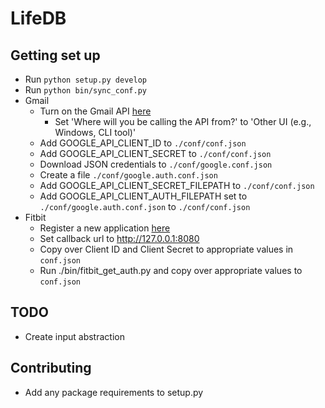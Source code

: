 # LifeDB

## Getting set up
- Run ```python setup.py develop```
- Run ```python bin/sync_conf.py```
- Gmail
    - Turn on the Gmail API [here](https://developers.google.com/gmail/api/quickstart/python)
        - Set 'Where will you be calling the API from?' to 'Other UI (e.g., Windows, CLI tool)'
    - Add GOOGLE_API_CLIENT_ID to ```./conf/conf.json```
    - Add GOOGLE_API_CLIENT_SECRET to ```./conf/conf.json```
    - Download JSON credentials to ```./conf/google.conf.json```
    - Create a file ```./conf/google.auth.conf.json```
    - Add GOOGLE_API_CLIENT_SECRET_FILEPATH to ```./conf/conf.json```
    - Add GOOGLE_API_CLIENT_AUTH_FILEPATH set to ```./conf/google.auth.conf.json``` to ```./conf/conf.json```
- Fitbit
    - Register a new application [here](https://dev.fitbit.com)
    - Set callback url to http://127.0.0.1:8080
    - Copy over Client ID and Client Secret to appropriate values in ```conf.json```
    - Run ./bin/fitbit_get_auth.py and copy over appropriate values to ```conf.json```

## TODO
- Create input abstraction

## Contributing
- Add any package requirements to setup.py